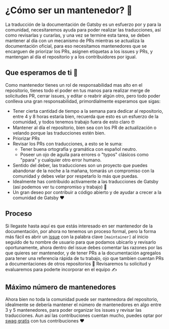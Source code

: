 # ¿Cómo ser un mantenedor? 🤔

La traducción de la documentación de Gatsby es un esfuerzo por y para la comunidad, necesitaremos ayuda para poder realizar las traducciones, así como revisarlas y curarlas, y una vez se termine esta tarea, se deben mantener al día con un mecanismo de PRs mientras se actualiza la documentación oficial, para eso necesitamos mantenedores que se encarguen de priorizar los PRs, asignen etiquetas a los issues y PRs, y mantengan al día el repositorio y a los contribuidores por igual.

## Que esperamos de ti 🧙‍

Como mantenedor tienes un rol de responsabilidad mas alto en el repositorio, tienes todo el poder en tus manos para realizar merge de solicitudes PR, cerrar issues, y editar  o reabrir algún otro, pero todo poder conlleva una gran responsabilidad, primordialmente esperamos que sigas:

- Tener cierta cantidad de tiempo a la semana para dedicar al repositorio, entre 4 y 8 horas estaría bien, recuerda que esto es un esfuerzo de la comunidad, y todos tenemos trabajo fuera de esto claro 🤓
- Mantener al día el repositorio, bien sea con los PR de actualización o velando porque las traducciones estén bien.
- Priorizar PRs
- Revisar los PRs con traducciones, a esto se le suma:
  - Tener buena ortografía y gramática con español neutro.
  - Poseer un ojo de aguila para errores o "typos" clásicos como "ppara" y cualquier otro error humano.
- Sentido del deber, las traducciones son un proyecto que puedes abandonar de la noche a la mañana, tomarás un compromiso con la comunidad y debes velar por respetarlo lo más que puedas.
- Idealmente has contribuido activamente a las traducciones de Gatsby (así podemos ver tu compromiso y trabajo) 🧐
- Un gran deseo por contribuir a código abierto y de ayudar a crecer a la comunidad de Gatsby ❤️

## Proceso

Si llegaste hasta aquí es que estás interesado en ser mantenedor de la documentación, por ahora no tenemos un proceso formal, pero la forma más fácil es abrir un [issue](https://github.com/gatsbyjs/gatsby-es/issues) con la palabra clave `[maintainer]` al inicio seguido de tu nombre de usuario para que podamos ubicarlo y revisarlo oportunamente, ahora dentro del issue debes comentar las razones por las que quieres ser mantenedor, y de tener PRs a la documentación agregalos para tener una referencia rápida de tu trabajo, ojo que tambien cuentan PRs a documentaciones de otros repositorios 🚀 Revisaremos tu solicitud y evaluaremos para poderte incorporar en el equipo ✍️

## Máximo número de mantenedores

Ahora bien no toda la comunidad puede ser mantenedora del repositorio, idealmente se debería mantener el número de mantenedores en algo entre 3 y 5 mantenedores, para poder organizar los issues y revisar las traducciones. Aun así las contribuciones cuentan mucho, puedes optar por [swag gratis](https://www.gatsbyjs.org/contributing/contributor-swag/) con tus contribuciones ❤️
